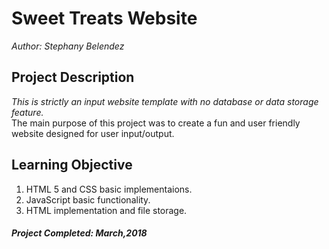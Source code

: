 # Sweet Treats Website
*Author: Stephany Belendez*

## Project Description
*This is strictly an input website template with no database or data storage feature.* </br> 
The main purpose of this project was to create a fun and user friendly website designed for user input/output.
</br>
## Learning Objective
1. HTML 5 and CSS basic implementaions.</br>
2. JavaScript basic functionality.</br>
3. HTML implementation and file storage.</br>

##### Project Completed: March,2018
